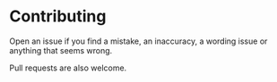 # Contributing

Open an issue if you find a mistake, an inaccuracy, a wording issue or anything that seems wrong.

Pull requests are also welcome.
